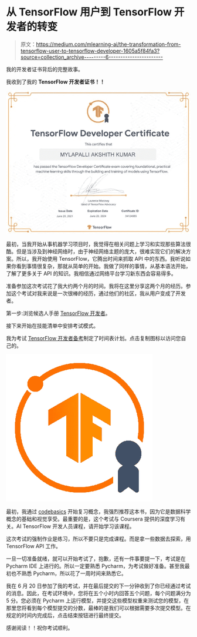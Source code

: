 # 从 TensorFlow 用户到 TensorFlow 开发者的转变

> 原文：<https://medium.com/mlearning-ai/the-transformation-from-tensorflow-user-to-tensorflow-developer-1605a5f84fa3?source=collection_archive---------6----------------------->

我的开发者证书背后的完整故事。

我收到了我的 **TensorFlow 开发者证书！！**

![](img/993c7a3f0b771ac3676efb4d9d87f82b.png)

最初，当我开始从事机器学习项目时，我觉得在相关问题上学习和实现那些算法很酷。但是当涉及到神经网络时，由于神经网络主题的庞大，很难实现它们的解决方案。所以，我开始使用 TensorFlow，它腾出时间来抓取 API 中的东西。我听说如果你看到事情很复杂，那就从简单的开始。我做了同样的事情，从基本语法开始，了解了更多关于 API 的知识。我相信通过网络平台学习新东西会容易得多。

准备参加这次考试花了我大约两个月的时间。我将在这里分享这两个月的经历。参加这个考试对我来说是一次很棒的经历，通过他们的社区，我从用户变成了开发者。

第一步:浏览候选人手册 [TensorFlow 开发者](https://www.tensorflow.org/certificate)。

接下来开始在技能清单中安排考试模式。

我为考试 [TensorFlow 开发者备考](https://www.notion.so/TensorFlow-Developer-Preparation-65aa437d69c0477381cce9051a7e8680)制定了时间表计划。点击复制图标以访问您自己的。

![](img/0bab712326448e643839ef5b1f6ac3c8.png)

最初，我通过 [codebasics](https://www.youtube.com/playlist?list=PLeo1K3hjS3uu7CxAacxVndI4bE_o3BDtO) 开始复习概念，我强烈推荐这本书，因为它是数据科学概念的基础和视觉享受。最重要的是，这个考试与 Coursera 提供的深度学习有关。AI TensorFlow 开发人员课程，请开始学习该课程。

这次考试的强制作业是练习，所以不要只是完成课程。而是拿一些数据去探索，用 TensorFlow API 工作。

一旦一切准备就绪，就可以开始考试了，抱歉，还有一件事要提一下，考试是在 Pycharm IDE 上进行的。所以一定要熟悉 Pycharm，为考试做好准备。甚至我最初也不熟悉 Pycharm，所以花了一周时间来熟悉它。

我在 6 月 20 日参加了我的考试，并在最后提交的下一分钟收到了你已经通过考试的消息。因此，在考试环境中，您将在五个小时内回答五个问题，每个问题满分为 5 分。您必须在 Pycharm 上运行模型，并提交这些模型权重来测试您的模型，在那里您将看到每个模型提交的分数，最棒的是我们可以根据需要多次提交模型。在规定的时间内完成后，点击结束按钮进行最终提交。

感谢阅读！！祝你考试顺利。